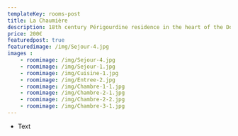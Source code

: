 ```yaml
---
templateKey: rooms-post
title: La Chaumière
description: 18th century Périgourdine residence in the heart of the Dordogne
price: 200€
featuredpost: true
featuredimage: /img/Sejour-4.jpg
images :
    - roomimage: /img/Sejour-4.jpg
    - roomimage: /img/Sejour-1.jpg
    - roomimage: /img/Cuisine-1.jpg
    - roomimage: /img/Entree-2.jpg
    - roomimage: /img/Chambre-1-1.jpg
    - roomimage: /img/Chambre-2-1.jpg
    - roomimage: /img/Chambre-2-2.jpg
    - roomimage: /img/Chambre-3-1.jpg
---
```

* Text